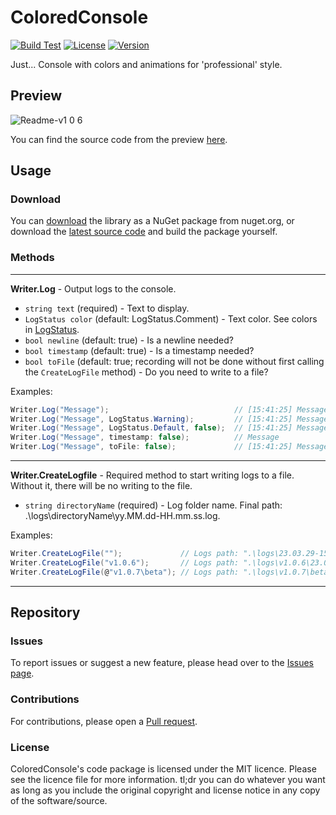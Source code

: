 # ColoredConsole

[![Build Test](https://github.com/VladDen4/ColoredConsole/actions/workflows/ci.yml/badge.svg?branch=master&event=push)](https://github.com/VladDen4/ColoredConsole/actions/workflows/ci.yml)
[![License](https://img.shields.io/github/license/tisepw/ColoredConsole)](https://github.com/tisepw/ColoredConsole/blob/master/LICENSE)
[![Version](https://img.shields.io/github/v/release/tisepw/ColoredConsole?label=Version)](https://github.com/tisepw/ColoredConsole/releases/latest)

Just... Console with colors and animations for 'professional' style.

## Preview

![Readme-v1 0 6](https://user-images.githubusercontent.com/33760265/228528705-0f4af36a-a976-4ec8-8929-16705e39bd6f.gif)

You can find the source code from the preview [here](https://gist.github.com/VladDen4/b6d301e6a2075f2e906ee5d2711ffb4c).

## Usage

### Download

You can [download](https://www.nuget.org/packages/Tise.Util.ColoredConsole) the library as a NuGet package from nuget.org, or download the [latest source code](https://github.com/VladDen4/ColoredConsole/releases/latest) and build the package yourself.

### Methods

---

**Writer.Log** - Output logs to the console.
- `string text` (required) - Text to display.
- `LogStatus color` (default: LogStatus.Comment) - Text color. See colors in [LogStatus](https://github.com/VladDen4/ColoredConsole/blob/09ccdaa5498d710fcadeb913b35c56e3ad5faf9a/ColoredConsole/LogStatus.cs).
- `bool newline` (default: true) - Is a newline needed?
- `bool timestamp` (default: true) - Is a timestamp needed?
- `bool toFile` (default: true; recording will not be done without first calling the `CreateLogFile` method) - Do you need to write to a file?
    
Examples:
```csharp
Writer.Log("Message");                            // [15:41:25] Message  | DarkGray
Writer.Log("Message", LogStatus.Warning);         // [15:41:25] Message  | Yellow
Writer.Log("Message", LogStatus.Default, false);  // [15:41:25] Message  | Gray, without newline (\n)
Writer.Log("Message", timestamp: false);          // Message             | DarkGray
Writer.Log("Message", toFile: false);             // [15:41:25] Message  | DarkGray, without logging to file
```

---

**Writer.CreateLogfile** - Required method to start writing logs to a file. Without it, there will be no writing to the file.
- `string directoryName` (required) - Log folder name. Final path: .\logs\directoryName\yy.MM.dd-HH.mm.ss.log.

Examples:
```csharp
Writer.CreateLogFile("");             // Logs path: ".\logs\23.03.29-15:41:25.log"
Writer.CreateLogFile("v1.0.6");       // Logs path: ".\logs\v1.0.6\23.03.29-15:41:25.log"
Writer.CreateLogFile(@"v1.0.7\beta"); // Logs path: ".\logs\v1.0.7\beta\23.03.29-15:41:25.log"
```

---

## Repository

### Issues

To report issues or suggest a new feature, please head over to the [Issues page](https://github.com/VladDen4/ColoredConsole/issues).

### Contributions

For contributions, please open a [Pull request](https://github.com/VladDen4/ColoredConsole/pull/new).

### License

ColoredConsole's code package is licensed under the MIT licence. Please see the licence file for more information. tl;dr you can do whatever you want as long as you include the original copyright and license notice in any copy of the software/source.
